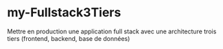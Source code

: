 # my-Fullstack3Tiers
Mettre en production une application full stack avec une architecture trois tiers (frontend, backend, base de données)
